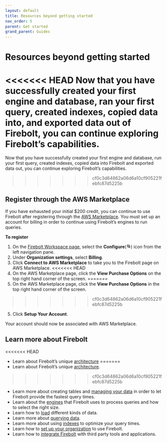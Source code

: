 ```yaml
---
layout: default
title: Resources beyond getting started
nav_order: 5
parent: Get started
grand_parent: Guides
---
```


# Resources beyond getting started

<<<<<<< HEAD
Now that you have successfully created your first engine and database, ran your first query, created indexes, copied data into, and exported data out of Firebolt, you can continue exploring Firebolt’s capabilities.
=======
Now that you have successfully created your first engine and database, run your first query, created indexes, copied data into Firebolt and exported data out, you can continue exploring Firebolt’s capabilities.
>>>>>>> cf0c3d64862a06d6a10cf905221febfc87d5225b

## Register through the AWS Marketplace

If you have exhausted your initial $200 credit, you can continue to use Firebolt after registering through the [AWS Marketplace](https://aws.amazon.com/marketplace). You must set up an account for billing in order to continue using Firebolt’s engines to run queries.

**To register**

1. On the [Firebolt Workspace page](https://go.firebolt.io/), select the **Configure**(<img src="../../assets/images/configure-icon.png" alt="AggIndex" width="14"/>) icon from the left navigation pane. 
2. Under **Organization settings**, select **Billing**.
3. Click **Connect to AWS Marketplace** to take you to the Firebolt page on AWS Marketplace.
<<<<<<< HEAD
4. On the AWS Marketplace page, click the **View Purchase Options** on the top right hand corner of the screen.
=======
4. On the AWS Marketplace page, click the **View Purchase Options** in the top right hand corner of the screen.
>>>>>>> cf0c3d64862a06d6a10cf905221febfc87d5225b
5. Click **Setup Your Account**.

Your account should now be associated with AWS Marketplace.

## Learn more about Firebolt
<<<<<<< HEAD
* Learn about Firebolt’s unique [architecture](../../Overview/architecture-overview.md)
=======
* Learn about Firebolt’s unique [architecture](../../Overview/architecture-overview.md).
>>>>>>> cf0c3d64862a06d6a10cf905221febfc87d5225b
* Learn more about creating tables and [managing your data](../../Overview/data-management.md) in order to let Firebolt provide the fastest query times. 
* Learn about the [engines](../../Overview/engine-fundamentals.md) that Firebolt uses to process queries and how to select the right size.
* Learn how to [load](../loading-data/loading-data.md) different kinds of data.
* Learn more about [querying data](../query-data/index.md).
* Learn more about using [indexes](../../Overview/using-indexes.md) to optimize your query times.
* Learn how to [set up your organization](../managing-your-organization/index.md) to use Firebolt.
* Learn how to [integrate Firebolt](../integrations/integrations.md) with third party tools and applications.
